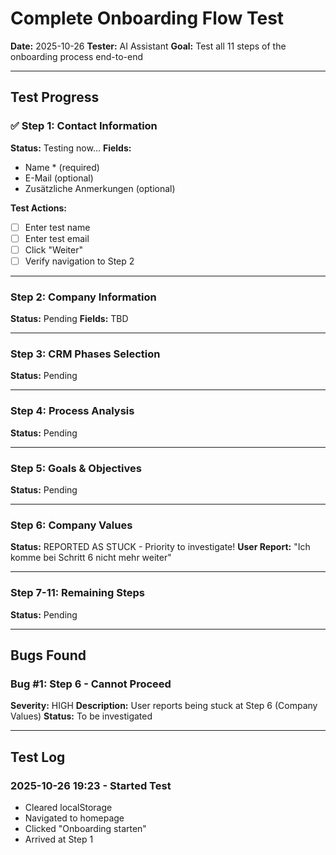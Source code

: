 # Complete Onboarding Flow Test

**Date:** 2025-10-26
**Tester:** AI Assistant
**Goal:** Test all 11 steps of the onboarding process end-to-end

---

## Test Progress

### ✅ Step 1: Contact Information
**Status:** Testing now...
**Fields:**
- Name * (required)
- E-Mail (optional)
- Zusätzliche Anmerkungen (optional)

**Test Actions:**
- [ ] Enter test name
- [ ] Enter test email
- [ ] Click "Weiter"
- [ ] Verify navigation to Step 2

---

### Step 2: Company Information
**Status:** Pending
**Fields:** TBD

---

### Step 3: CRM Phases Selection
**Status:** Pending

---

### Step 4: Process Analysis
**Status:** Pending

---

### Step 5: Goals & Objectives
**Status:** Pending

---

### Step 6: Company Values
**Status:** REPORTED AS STUCK - Priority to investigate!
**User Report:** "Ich komme bei Schritt 6 nicht mehr weiter"

---

### Step 7-11: Remaining Steps
**Status:** Pending

---

## Bugs Found

### Bug #1: Step 6 - Cannot Proceed
**Severity:** HIGH
**Description:** User reports being stuck at Step 6 (Company Values)
**Status:** To be investigated

---

## Test Log

### 2025-10-26 19:23 - Started Test
- Cleared localStorage
- Navigated to homepage
- Clicked "Onboarding starten"
- Arrived at Step 1


